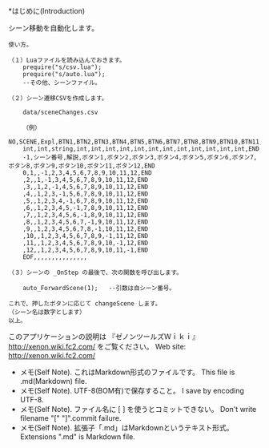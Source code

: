 ﻿*はじめに(Introduction)

シーン移動を自動化します。

	使い方。

	（１）Luaファイルを読み込んでおきます。
		prequire("s/csv.lua");
		prequire("s/auto.lua");
		--その他、シーンファイル。

	（２）シーン遷移CSVを作成します。

		data/sceneChanges.csv

		（例）
		NO,SCENE,Expl,BTN1,BTN2,BTN3,BTN4,BTN5,BTN6,BTN7,BTN8,BTN9,BTN10,BTN11,BTN12,END
		int,int,string,int,int,int,int,int,int,int,int,int,int,int,int,END
		-1,シーン番号,解説,ボタン1,ボタン2,ボタン3,ボタン4,ボタン5,ボタン6,ボタン7,ボタン8,ボタン9,ボタン10,ボタン11,ボタン12,END
		0,1,,-1,2,3,4,5,6,7,8,9,10,11,12,END
		,2,,1,-1,3,4,5,6,7,8,9,10,11,12,END
		,3,,1,2,-1,4,5,6,7,8,9,10,11,12,END
		,4,,1,2,3,-1,5,6,7,8,9,10,11,12,END
		,5,,1,2,3,4,-1,6,7,8,9,10,11,12,END
		,6,,1,2,3,4,5,-1,7,8,9,10,11,12,END
		,7,,1,2,3,4,5,6,-1,8,9,10,11,12,END
		,8,,1,2,3,4,5,6,7,-1,9,10,11,12,END
		,9,,1,2,3,4,5,6,7,8,-1,10,11,12,END
		,10,,1,2,3,4,5,6,7,8,9,-1,11,12,END
		,11,,1,2,3,4,5,6,7,8,9,10,-1,12,END
		,12,,1,2,3,4,5,6,7,8,9,10,11,-1,END
		EOF,,,,,,,,,,,,,,,

	（３）シーンの _OnStep の最後で、次の関数を呼び出します。

		auto_ForwardScene(1);	--引数は自シーン番号。

	これで、押したボタンに応じて changeScene します。
	（シーン名は数字とします）
	以上。






このアプリケーションの説明は 『ゼノンツールズＷｉｋｉ』 http://xenon.wiki.fc2.com/ をご覧ください。
Web site: http://xenon.wiki.fc2.com/

* メモ(Self Note). これはMarkdown形式のファイルです。 This file is .md(Markdown) file.
* メモ(Self Note). UTF-8(BOM有)で保存すること。 I save by encoding UTF-8.
* メモ(Self Note). ファイル名に [ ] を使うとコミットできない。 Don't write filename "[" "]".commit failure.
* メモ(Self Note). 拡張子「.md」はMarkdownというテキスト形式。 Extensions ".md" is Markdown file.
